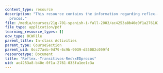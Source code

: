 ```yaml
---
content_type: resource
description: "This resource contains the information regarding reflex.-transitivos-rec\xED\
  procos."
file: /media/courses/21g-701-spanish-i-fall-2003/ac4253a8b40e0f1a2761033fa1ee1c3a_MIT21G_701F03_13reflex.pdf
file_type: application/pdf
learning_resource_types: []
ocw_type: OCWFile
parent_title: In-class Activities
parent_type: CourseSection
parent_uid: 0cc77aeb-9d79-6c9b-9939-d35082c099f4
resourcetype: Document
title: "Reflex.-Transitivos-Rec\xEDprocos"
uid: ac4253a8-b40e-0f1a-2761-033fa1ee1c3a
---
```

